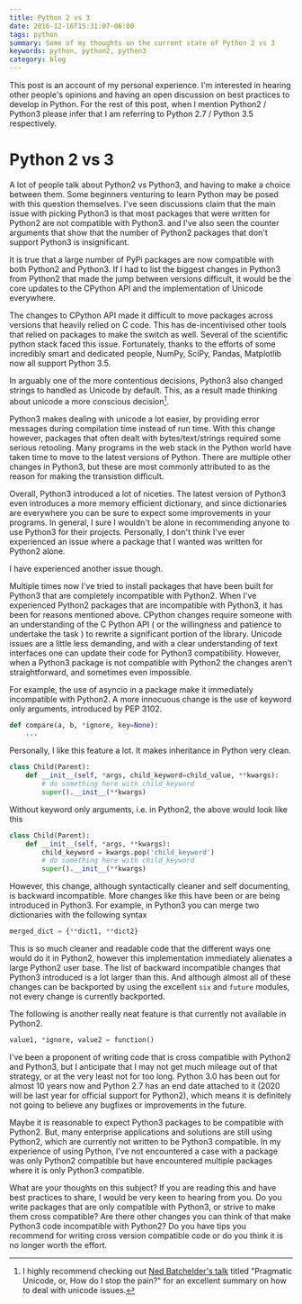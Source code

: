```yaml
---
title: Python 2 vs 3
date: 2016-12-16T15:31:07-06:00
tags: python
summary: Some of my thoughts on the current state of Python 2 vs 3
keywords: python, python2, python3
category: blog
---
```


This post is an account of my personal experience.
I'm interested in hearing other people's opinions and having an open discussion on best practices to develop in Python.
For the rest of this post, when I mention Python2 / Python3 please infer that I am referring to Python 2.7 / Python 3.5 respectively.

# Python 2 vs 3

A lot of people talk about Python2 vs Python3, and having to make a choice between them.
Some beginners venturing to learn Python may be posed with this question themselves.
I've seen discussions claim that the main issue with picking Python3 is that most packages that were written for Python2 are not compatible with Python3.
and I've also seen the counter arguments that show that the number of Python2 packages that don't support Python3 is insignificant.

It is true that a large number of PyPi packages are now compatible with both Python2 and Python3.
If I had to list the biggest changes in Python3 from Python2 that made the jump between versions difficult, it would be
the core updates to the CPython API and the implementation of Unicode everywhere.

The changes to CPython API made it difficult to move packages across versions that heavily relied on C code.
This has de-incentivised other tools that relied on packages to make the switch as well.
Several of the scientific python stack faced this issue.
Fortunately, thanks to the efforts of some incredibly smart and dedicated people, NumPy, SciPy, Pandas, Matplotlib now all support Python 3.5.

In arguably one of the more contentious decisions, Python3 also changed strings to handled as Unicode by default.
This, as a result made thinking about unicode a more conscious decision[^1].

[^1]: I highly recommend checking out [Ned Batchelder's talk](https://www.youtube.com/watch?v=sgHbC6udIqc) titled "Pragmatic Unicode, or, How do I stop the pain?" for an excellent summary on how to deal with unicode issues.

Python3 makes dealing with unicode a lot easier, by providing error messages during compilation time instead of run time.
With this change however, packages that often dealt with bytes/text/strings required some serious retooling.
Many programs in the web stack in the Python world have taken time to move to the latest versions of Python.
There are multiple other changes in Python3, but these are most commonly attributed to as the reason for making the transistion difficult.

Overall, Python3 introduced a lot of niceties.
The latest version of Python3 even introduces a more memory efficient dictionary, and since dictionaries are everywhere you can be sure to expect some improvements in your programs.
In general, I sure I wouldn't be alone in recommending anyone to use Python3 for their projects.
Personally, I don't think I've ever experienced an issue where a package that I wanted was written for Python2 alone.

I have experienced another issue though.

Multiple times now I've tried to install packages that have been built for Python3 that are completely incompatible with Python2.
When I've experienced Python2 packages that are incompatible with Python3, it has been for reasons mentioned above.
CPython changes require someone with an understanding of the C Python API ( or the willingness and patience to undertake the task ) to rewrite a significant portion of the library.
Unicode issues are a little less demanding, and with a clear understanding of text interfaces one can update their code for Python3 compatibility.
However, when a Python3 package is not compatible with Python2 the changes aren't straightforward, and sometimes even impossible.

For example, the use of asyncio in a package make it immediately incompatible with Python2.
A more innocuous change is the use of keyword only arguments, introduced by PEP 3102.


```python
def compare(a, b, *ignore, key=None):
    ...
```

Personally, I like this feature a lot.
It makes inheritance in Python very clean.

```python
class Child(Parent):
    def __init__(self, *args, child_keyword=child_value, **kwargs):
        # do something here with child_keyword
        super().__init__(**kwargs)
```

Without keyword only arguments, i.e. in Python2, the above would look like this

```python
class Child(Parent):
    def __init__(self, *args, **kwargs):
        child_keyword = kwargs.pop('child_keyword')
        # do something here with child_keyword
        super().__init__(**kwargs)
```

However, this change, although syntactically cleaner and self documenting, is backward incompatible.
More changes like this have been or are being introduced in Python3.
For example, in Python3 you can merge two dictionaries with the following syntax

```python
merged_dict = {**dict1, **dict2}
```

This is so much cleaner and readable code that the different ways one would do it in Python2, however this implementation immediately alienates a large Python2 user base.
The list of backward incompatible changes that Python3 introduced is a lot larger than this.
And although almost all of these changes can be backported by using the excellent `six` and `future` modules, not every change is currently backported.

The following is another really neat feature is that currently not available in Python2.

```python
value1, *ignore, value2 = function()
```

I've been a proponent of writing code that is cross compatible with Python2 and Python3, but I anticipate that I may not get much mileage out of that strategy, or at the very least not for too long.
Python 3.0 has been out for almost 10 years now and Python 2.7 has an end date attached to it (2020 will be last year for official support for Python2), which means it is definitely not going to believe any bugfixes or improvements in the future.

Maybe it is reasonable to expect Python3 packages to be compatible with Python2.
But, many enterprise applications and solutions are still using Python2, which are currently not written to be Python3 compatible.
In my experience of using Python, I've not encountered a case with a package was only Python2 compatible but have encountered multiple packages where it is only Python3 compatible.

What are your thoughts on this subject?
If you are reading this and have best practices to share, I would be very keen to hearing from you.
Do you write packages that are only compatible with Python3, or strive to make them cross compatible?
Are there other changes you can think of that make Python3 code incompatible with Python2?
Do you have tips you recommend for writing cross version compatible code or do you think it is no longer worth the effort.
